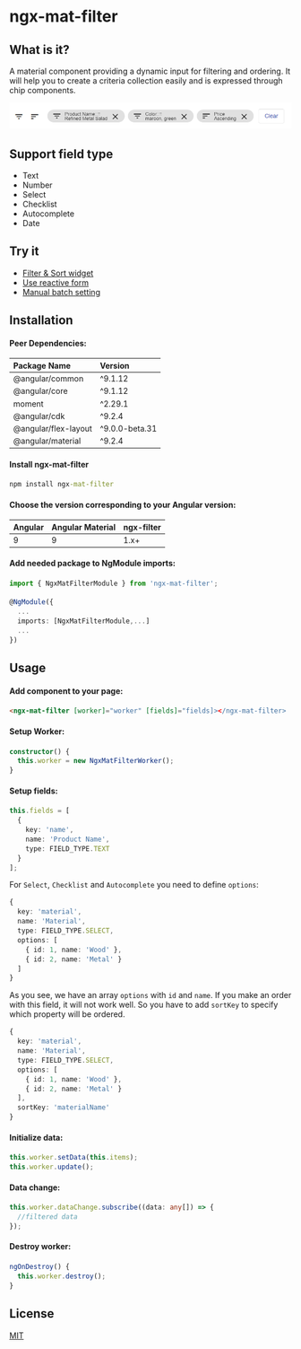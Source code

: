 # ngx-mat-filter

## What is it?
A material component providing a dynamic input for filtering and ordering. It will help you to create a criteria collection easily and is expressed through chip components.

![Basic](https://github.com/phongca22/ngx-mat-filter/blob/main/docs/images/basic.png)

## Support field type

- Text
- Number
- Select
- Checklist
- Autocomplete
- Date

## Try it

- [Filter & Sort widget](https://stackblitz.com/edit/ngx-mat-filter-widget)
- [Use reactive form](https://stackblitz.com/edit/ngx-mat-filter-form)
- [Manual batch setting](https://stackblitz.com/edit/ngx-filter-basic-demo)

## Installation

#### Peer Dependencies:

| Package Name         | Version        |
| :------------------- | :------------- |
| @angular/common      | ^9.1.12        |
| @angular/core        | ^9.1.12        |
| moment               | ^2.29.1        |
| @angular/cdk         | ^9.2.4         |
| @angular/flex-layout | ^9.0.0-beta.31 |
| @angular/material    | ^9.2.4         |

#### Install ngx-mat-filter

```cmd
npm install ngx-mat-filter
```

#### Choose the version corresponding to your Angular version:

| Angular | Angular Material | ngx-filter |
| ------- | ---------------- | ---------- |
| 9       | 9                | 1.x+       |

#### Add needed package to NgModule imports:

```ts
import { NgxMatFilterModule } from 'ngx-mat-filter';

@NgModule({
  ...
  imports: [NgxMatFilterModule,...]
  ...
})
```

## Usage

#### Add component to your page:

```html
<ngx-mat-filter [worker]="worker" [fields]="fields]></ngx-mat-filter>
```

#### Setup Worker:

```ts
constructor() {
  this.worker = new NgxMatFilterWorker();
}
```

#### Setup fields:

```ts
this.fields = [
  {
    key: 'name',
    name: 'Product Name',
    type: FIELD_TYPE.TEXT
  }
];
```

For `Select`, `Checklist` and `Autocomplete` you need to define `options`:
``` ts
{
  key: 'material',
  name: 'Material',
  type: FIELD_TYPE.SELECT,
  options: [
    { id: 1, name: 'Wood' },
    { id: 2, name: 'Metal' }
  ]
}
```

As you see, we have an array `options` with `id` and `name`. If you make an order with this field, it will not work well.
So you have to add `sortKey` to specify which property will be ordered.

``` ts
{
  key: 'material',
  name: 'Material',
  type: FIELD_TYPE.SELECT,
  options: [
    { id: 1, name: 'Wood' },
    { id: 2, name: 'Metal' }
  ],
  sortKey: 'materialName'
}
```


#### Initialize data:

```ts
this.worker.setData(this.items);
this.worker.update();
```

#### Data change:

```ts
this.worker.dataChange.subscribe((data: any[]) => {
  //filtered data
});
```

#### Destroy worker:

```ts
ngOnDestroy() {
  this.worker.destroy();
}
```

## License

[MIT](https://github.com/phongca22/ngx-filter/blob/main/LICENSE)
